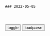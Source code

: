 ```tip
### 2022-05-05
```

<table id="tbc" style="white-space:pre-wrap">
</table>
<button onclick="toggleb()">toggle</button>
<button onclick="loadparse()">loadparse</button>
<br>
<!-- 🌸<br>🍅-　-🍑<hr>🍀 -->
<pre>
<textarea rows="30" cols="100" style="display: none" id="tar">

高达：阿赖耶识太恐怖了，打谁都是一招，完全就是虐杀
https://mbd.baidu.com/newspage/data/videolanding?nid=sv_9364024412936072329&sourceFrom=pc_feedlist

机动战士高达 铁血的奥尔芬斯

<font size="1" style="color:#DCDCDC">2022-05-05</font>

敌方阵营起内讧，人类军和龙宫岛联手发起总攻，将直打它们的老巢
https://mbd.baidu.com/newspage/data/videolanding?nid=sv_17887368498329882412&sourceFrom=rec

苍穹之法芙娜

<font size="1" style="color:#DCDCDC">2022-05-05</font>

“苹果”创始人乔布斯劣迹重重，撒谎、歪曲事实、抛弃妻女……
https://mbd.baidu.com/newspage/data/videolanding?nid=sv_7419042046770272456&sourceFrom=pc_feedlist

<font size="1" style="color:#DCDCDC">2022-05-05</font>

那年那兔：兔子拿蘑菇弹吓唬脚盆鸡，脚盆鸡害怕，投奔鹰去了,动漫,g产动漫,好看视频
https://haokan.baidu.com/v?vid=12109408521511258238&sfrom=baidu-feed

那年秃子见过这样的脚盆鸡：
　让我们团结起来，一起达到鹰家帝g主义！
那年秃子见过这样的脚盆鸡：
　赤兔马是最邪恶的存在，没有之一！

<font size="1" style="color:#DCDCDC">2022-03-10</font>

很有精神是什么精神？_凤凰网
http://culture.ifeng.com/c/7zmsufeUlzK

“读书？读个屁！”
“聪明的人容易变成赤色分子！”

两句话定调整部电影，一是全员High C嗓子，二是不可协调的、完全服从的洗脑氛围。
https://x0.ifengimg.com/res/2020/6CEAE83A3BE2F26057D0036D4FB9357814997E47_size274_w1080_h444.png

就像经受了一场斯德哥尔摩式的调教，平田接受了自己的军人命运，从精神小伙变成真·铁血军人（不是），

悲观的本多流露出反战的情绪，觉得战争都是年轻人白白送死；

日本，一个人格分裂的gj。

用《菊与刀》里的话来形容就是：

“日本人既争强好胜又温文尔雅，既穷兵黩武又天性爱美，既傲慢不逊又彬彬有礼，既刻板教条又随机应变，温柔顺从又用于反抗，忠心耿耿又无情无义，勇敢如虎又胆小如鼠，因循守旧又勇于尝试。”

这就不难解释这个小小的岛g既有温柔派川端康成，又有刚烈派三岛由纪夫；黑泽明的狂怒武士 和小津安二郎的幽静原节子可以在同一块银幕上和谐共存。

而具体到这部《啊！海军》。影像上，一边是鸟语花香的田园风光，一边是戾气十足的军事训练。立场上，在基于人q的渴望和平与基于爱g的渴望战胜之间不停摇摆。

伪纪录片《連合赤軍 あさま山荘への道程》

这个时期的激情岁月里，成千上万个日本大学生挖地道、修战壕、手持机枪大炮跟z府武装干硬仗，幻想深山包围城市，武装夺取zq。

然而，参加世界革命未遂，倒是给rm群众留下了痛苦而血腥的历史记忆。

小林多喜二在小说《蟹工船》里写道：“于是便把自己每天所受的残酷而痛苦的煎熬，看成似乎是一种‘英雄的’举动，而聊以自慰了。”一针见血地指出了社会问题，洗脑+剥削。

这个作家后来是被拷打致死的，鲁迅写文哀悼过

1972年5月30日，走火入魔的昭和青年在以色列特拉维夫机场劫持两架日本飞机，导致24人死亡、76人受伤，正式踏上了长达十几年的恐怖主义不归路。

物极必反，学运的激情逐渐消解之后，大和魂精神从一个极端滑向了另一个极端。

千禧年之后的平成废物们信奉“人生自古谁无死，多躺一天是一天”，以荒野为目标、以二次元为精神家园。伪纪录片《青年以荒野为目标》中安藤政信在异国他乡漫无目的地游走，就是这迷茫的一代文青化的情调。

看来《啊！海军》以鬼畜的形式再次诈尸，还是在大B站复活，也许就是“很有精神”的最好去处了。

b过娶个名字
在鸡血里泡久了，哆啦A梦也会板载

<font size="1" style="color:#DCDCDC">2022-05-05</font>

拉尔达舍夫等级：当人类不再需要交电费时，达到一级文明的雏形！
https://mbd.baidu.com/newspage/data/videolanding?nid=sv_4022282884429915936&sourceFrom=pc_feedlist


<font size="1" style="color:#DCDCDC">2022-05-19</font>

四级文明究竟有多可怕？为什么科学家几乎不提，专家给出解释
https://mbd.baidu.com/newspage/data/videolanding?nid=sv_7242767454161134709&sourceFrom=pc_feedlist

拉尔达舍夫文明指数。

若三级文明让不同的文明体之间建立联系，那么当其中的某一文明体到达四级时，它将成为所有文明体共同的敌人。

<font size="1" style="color:#DCDCDC">2022-05-05</font>

rm网评：宪法修正案高票通过体现人心所向
https://baijiahao.baidu.com/s?id=1594701486646280745&wfr=spider&for=pc

<font size="1" style="color:#DCDCDC">2022-05-05</font>

e罗斯修宪：不只为了普j，还为了“上帝”|普j|e罗斯|宪法_新浪新闻
https://news.sina.com.cn/w/2020-07-06/doc-iircuyvk2190681.shtml

不同于西方自由主义道路和sh主义—gc主义道路，而又很有e罗斯特点的保守主义道路，就成为了普j当局“病急乱投医”的一个选项。

大e罗斯m族主义被广为宣传，为罗曼诺夫王朝招魂、歌颂沙皇时代“文治武功”的活动和历史、文艺作品也越来越多；而关于妇女回归家庭，多生子女，顺从夫君，行为举止应当得体的说教也方兴未艾；e罗斯s会以笔者肉眼可见的速度日趋保守化。

gj对公职人员控制的空前加强

<font size="1" style="color:#DCDCDC">2022-05-05</font>

要过“m意关” “修x梦”难圆
https://baijiahao.baidu.com/s?id=1639520629783117689&wfr=spider&for=pc

<font size="1" style="color:#DCDCDC">2022-05-05</font>

“不允许修x”！日本4家报刊出现“反战”整版广告，万人参与反对修改和平x法
https://mbd.baidu.com/newspage/data/landingsuper?context=%7B%22nid%22%3A%22news_9594763687179438564%22%7D&n_type=-1&p_from=-1

<font size="1" style="color:#DCDCDC">2022-05-05</font>

大清都灭亡了，陕甘总督还在率清军战斗，差点为溥仪打下半壁江山_腾讯新闻
https://new.qq.com/omn/20220505/20220505A029I500.html

<font size="1" style="color:#DCDCDC">2022-05-05</font>

【走向共和】孙文：大清g人人有病_哔哩哔哩_bilibili
https://www.bilibili.com/video/av76247223/

<font size="1" style="color:#DCDCDC">2022-05-05</font>

大g青年什么样？这就是答案,情感,正能量,好看视频
https://haokan.baidu.com/v?pd=wisenatural&vid=2426191592157705952

<font size="1" style="color:#DCDCDC">2022-05-05</font>

巴菲特已成信仰，但发布“神谕”的是马斯克
https://mbd.baidu.com/newspage/data/landingsuper?context=%7B%22nid%22%3A%22news_9548016970982200733%22%7D&n_type=-1&p_from=-1

<font size="1" style="color:#DCDCDC">2022-05-05</font>

</textarea>
</pre>
<!-- 🍀<br>🍑-　-🍅<hr>🌸 -->

```note
```

<link
  rel="stylesheet"
  href="https://cdn.jsdelivr.net/npm/@fancyapps/ui/dist/fancybox.css"
/>
<script src="https://cdn.jsdelivr.net/npm/@fancyapps/ui@4.0/dist/fancybox.umd.js"></script>

<script type="text/javascript">

var __urlRegex = /(\b(https?|ftp|file):\/\/[-A-Z0-9+&@#\/%?=~_|!:,.;]*[-A-Z0-9+&@#\/%=~_|])/ig;
var __imgRegex = /\.(?:jpe?g|gif|png|webp)$/i;

loadparse();

function parseURL($string){

    var exp = __urlRegex;
    return $string.replace(exp,function(match){
            __imgRegex.lastIndex=0;
            if(__imgRegex.test(match)){
                return '<a data-fancybox="gallery" href="' + match.replace("/p=700", "")
                 + '"><img src="' + match.replace("/p=700", "/p=160x200")+'" width="64"></a>';
            }
            else{
                return '<a href="' + match + '" target="_blank">' + match + '</a>';
            }
        }
    );
}

function loadparse() {
  tbc.innerHTML = parseURL(tar.value);
}

function toggleb() {
  var x = document.getElementById("tar");
  if (x.style.display === "none") {
    x.style.display = "";
  } else {
    x.style.display = "none";
  }
}

</script>
